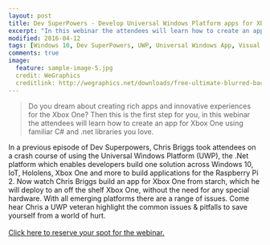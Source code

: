 ```yaml
---
layout: post
title: Dev SuperPowers - Develop Universal Windows Platform apps for Xbox One
excerpt: "In this webinar the attendees will learn how to create an app for Xbox One using familiar C# and .net libraries you love."
modified: 2016-04-12
tags: [Windows 10, Dev SuperPowers, UWP, Universal Windows App, Visual Studio, Developer Mode, app, game, Xbox, Xbox one, C#, .Net ]
comments: true
image:
  feature: sample-image-5.jpg
  credit: WeGraphics
  creditlink: http://wegraphics.net/downloads/free-ultimate-blurred-background-pack/
---
```


> Do you dream about creating rich apps and innovative experiences for the Xbox One? Then this is the first step for you, in this webinar the attendees will learn how to create an app for Xbox One using familiar C# and .net libraries you love.  

In a previous episode of Dev Superpowers, Chris Briggs took attendees on a crash course of using the Universal Windows Platform (UWP), the .Net platform which enables developers build one solution across Windows 10, IoT, Hololens, Xbox One and more to build applications for the Raspberry Pi 2. Now watch Chris Briggs build an app for Xbox One from starch, which he will deploy to an off the shelf Xbox One, without the need for any special hardware. With all emerging platforms there are a range of issues. Come hear Chris a UWP veteran highlight the common issues & pitfalls to save yourself from a world of hurt.<br><br><a href="http://webinars.ssw.com/index.php/xbox-event-registration/" rel="nofollow">Click here to reserve your spot for the webinar.</a>